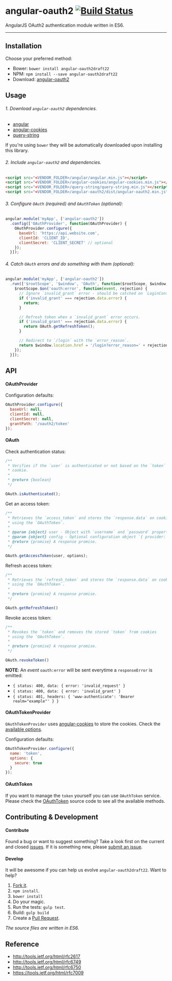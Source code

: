 # angular-oauth2 [![Build Status](https://travis-ci.org/seegno/angular-oauth2.svg)](https://travis-ci.org/seegno/angular-oauth2)

AngularJS OAuth2 authentication module written in ES6.

---

## Installation

Choose your preferred method:

* Bower: `bower install angular-oauth2draft22`
* NPM: `npm install --save angular-oauth2draft22`
* Download: [angular-oauth2](https://raw.github.com/seegno/MHaendel-oauth2/master/dist/angular-oauth2.min.js)

## Usage

###### 1. Download `angular-oauth2` dependencies.

* [angular](https://github.com/angular/angular.js)
* [angular-cookies](https://github.com/angular/bower-angular-cookies)
* [query-string](https://github.com/sindresorhus/query-string)

If you're using `bower` they will be automatically downloaded upon installing this library.

###### 2. Include `angular-oauth2` and dependencies.

```html
<script src="<VENDOR_FOLDER>/angular/angular.min.js"></script>
<script src="<VENDOR_FOLDER>/angular-cookies/angular-cookies.min.js"></script>
<script src="<VENDOR_FOLDER>/query-string/query-string.min.js"></script>
<script src="<VENDOR_FOLDER>/angular-oauth2/dist/angular-oauth2.min.js"></script>
```

###### 3. Configure `OAuth` (required) and `OAuthToken` (optional):

```js
angular.module('myApp', ['angular-oauth2'])
  .config(['OAuthProvider', function(OAuthProvider) {
    OAuthProvider.configure({
      baseUrl: 'https://api.website.com',
      clientId: 'CLIENT_ID',
      clientSecret: 'CLIENT_SECRET' // optional
    });
  }]);
```

###### 4. Catch `OAuth` errors and do something with them (optional):

```js
angular.module('myApp', ['angular-oauth2'])
  .run(['$rootScope', '$window', 'OAuth', function($rootScope, $window, OAuth) {
    $rootScope.$on('oauth:error', function(event, rejection) {
      // Ignore `invalid_grant` error - should be catched on `LoginController`.
      if ('invalid_grant' === rejection.data.error) {
        return;
      }

      // Refresh token when a `invalid_grant` error occurs.
      if ('invalid_grant' === rejection.data.error) {
        return OAuth.getRefreshToken();
      }

      // Redirect to `/login` with the `error_reason`.
      return $window.location.href = '/login?error_reason=' + rejection.data.error;
    });
  }]);
```

## API

#### OAuthProvider

Configuration defaults:

```js
OAuthProvider.configure({
  baseUrl: null,
  clientId: null,
  clientSecret: null,
  grantPath: '/oauth2/token'
});
```

#### OAuth

Check authentication status:

```js
/**
 * Verifies if the `user` is authenticated or not based on the `token`
 * cookie.
 *
 * @return {boolean}
 */

OAuth.isAuthenticated();
```

Get an access token:

```js
/**
 * Retrieves the `access_token` and stores the `response.data` on cookies
 * using the `OAuthToken`.
 *
 * @param {object} user - Object with `username` and `password` properties.
 * @param {object} config - Optional configuration object `{ provider: 'facebook' }` appends /facebook to the grantPath.
 * @return {promise} A response promise.
 */

OAuth.getAccessToken(user, options);
```

Refresh access token:

```js
/**
 * Retrieves the `refresh_token` and stores the `response.data` on cookies
 * using the `OAuthToken`.
 *
 * @return {promise} A response promise.
 */

OAuth.getRefreshToken()
```

Revoke access token:

```js
/**
 * Revokes the `token` and removes the stored `token` from cookies
 * using the `OAuthToken`.
 *
 * @return {promise} A response promise.
 */

OAuth.revokeToken()
```

**NOTE**: An *event* `oauth:error` will be sent everytime a `responseError` is emitted:

* `{ status: 400, data: { error: 'invalid_request' }`
* `{ status: 400, data: { error: 'invalid_grant' }`
* `{ status: 401, headers: { 'www-authenticate': 'Bearer realm="example"' } }`

#### OAuthTokenProvider

`OAuthTokenProvider` uses [angular-cookies](https://github.com/angular/bower-angular-cookies) to store the cookies. Check the [available options](https://code.angularjs.org/1.4.0/docs/api/ngCookies/service/$cookies).

Configuration defaults:

```js
OAuthTokenProvider.configure({
  name: 'token',
  options: {
    secure: true
  }
});
```

#### OAuthToken

If you want to manage the `token` yourself you can use `OAuthToken` service.
Please check the [OAuthToken](https://github.com/seegno/angular-oauth2/blob/master/src/providers/oauth-token-provider.js#L45) source code to see all the available methods.

## Contributing & Development

#### Contribute

Found a bug or want to suggest something? Take a look first on the current and closed [issues](https://github.com/MHaendel/angular-oauth2/issues). If it is something new, please [submit an issue](https://github.com/MHaendel/angular-oauth2/issues/new).

#### Develop

It will be awesome if you can help us evolve `angular-oauth2draft22`. Want to help?

1. [Fork it](https://github.com/MHaendel/angular-oauth2).
2. `npm install`.
3. `bower install`
4. Do your magic.
5. Run the tests: `gulp test`.
6. Build: `gulp build`
7. Create a [Pull Request](https://github.com/seegno/angular-oauth2/compare).

*The source files are written in ES6.*

## Reference

* http://tools.ietf.org/html/rfc2617
* http://tools.ietf.org/html/rfc6749
* http://tools.ietf.org/html/rfc6750
* https://tools.ietf.org/html/rfc7009
